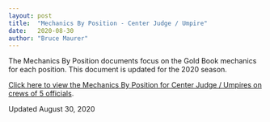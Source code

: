 ```yaml
---
layout: post
title:  "Mechanics By Position - Center Judge / Umpire"
date:   2020-08-30
author: "Bruce Maurer"
---
```


The Mechanics By Position documents focus on the Gold Book mechanics for each
position. This document is updated for the 2020 season.

[Click here to view the Mechanics By Position for
Center Judge / Umpires on crews of 5 officials](https://storage.googleapis.com/ohsaa-websites/mechanics/OHSAA%20Center%20Judge%20(CJ)%3AUmpire%20(U)%20Mechanics%20-%205%20Officials.pdf).

Updated August 30, 2020
